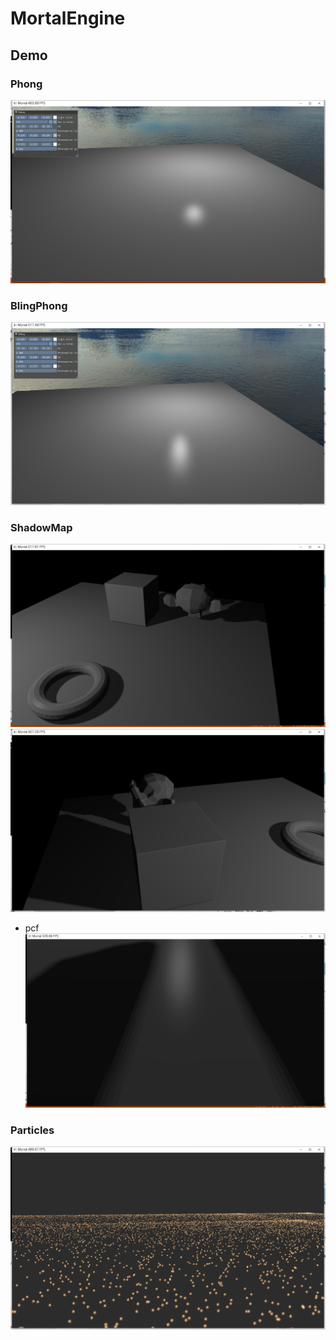 # MortalEngine

## Demo

### Phong

![](/screenshot/Phong.png)

### BlingPhong

![](/screenshot/BlingPhong.png)

### ShadowMap

![](/screenshot/Shadowmap1.png)
![](/screenshot/Shadowmap3.png)
* pcf
![](/screenshot/Shadowmap2.png)

### Particles

![](/screenshot/ComputerParticles.png)
